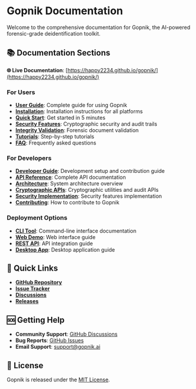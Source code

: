 # Gopnik Documentation

Welcome to the comprehensive documentation for Gopnik, the AI-powered forensic-grade deidentification toolkit.

## 📚 Documentation Sections

**🌐 Live Documentation**: [https://happy2234.github.io/gopnik/](https://happy2234.github.io/gopnik/)

### For Users
- **[User Guide](user-guide/index.md)**: Complete guide for using Gopnik
- **[Installation](user-guide/installation.md)**: Installation instructions for all platforms
- **[Quick Start](user-guide/quickstart.md)**: Get started in 5 minutes
- **[Security Features](user-guide/security.md)**: Cryptographic security and audit trails
- **[Integrity Validation](user-guide/validation.md)**: Forensic document validation
- **[Tutorials](tutorials/index.md)**: Step-by-step tutorials
- **[FAQ](faq.md)**: Frequently asked questions

### For Developers
- **[Developer Guide](developer-guide/index.md)**: Development setup and contribution guide
- **[API Reference](api-reference/index.md)**: Complete API documentation
- **[Architecture](developer-guide/architecture.md)**: System architecture overview
- **[Cryptographic APIs](developer-guide/crypto-apis.md)**: Cryptographic utilities and audit APIs
- **[Security Implementation](developer-guide/security.md)**: Security features implementation
- **[Contributing](developer-guide/contributing.md)**: How to contribute to Gopnik

### Deployment Options
- **[CLI Tool](user-guide/cli.md)**: Command-line interface documentation
- **[Web Demo](user-guide/web-demo.md)**: Web interface guide
- **[REST API](user-guide/api.md)**: API integration guide
- **[Desktop App](user-guide/desktop.md)**: Desktop application guide

## 🚀 Quick Links

- **[GitHub Repository](https://github.com/happy2234/gopnik)**
- **[Issue Tracker](https://github.com/happy2234/gopnik/issues)**
- **[Discussions](https://github.com/happy2234/gopnik/discussions)**
- **[Releases](https://github.com/happy2234/gopnik/releases)**

## 🆘 Getting Help

- **Community Support**: [GitHub Discussions](https://github.com/happy2234/gopnik/discussions)
- **Bug Reports**: [GitHub Issues](https://github.com/happy2234/gopnik/issues)
- **Email Support**: support@gopnik.ai

## 📄 License

Gopnik is released under the [MIT License](https://github.com/happy2234/gopnik/blob/main/LICENSE).